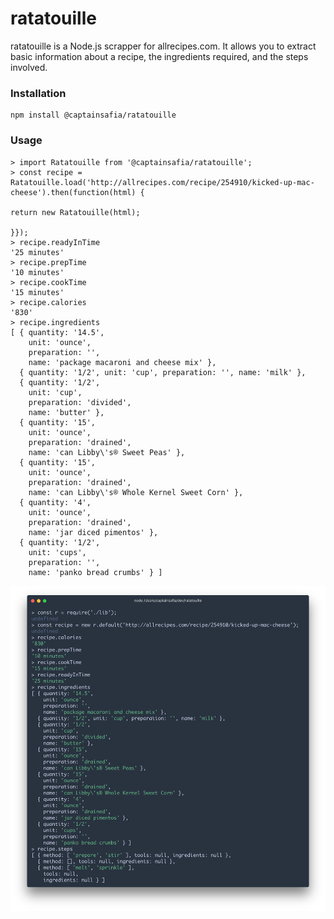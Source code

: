 # ratatouille

ratatouille is a Node.js scrapper for allrecipes.com. It allows you to
extract basic information about a recipe, the ingredients required, and
the steps involved.

### Installation

```
npm install @captainsafia/ratatouille
```

### Usage

```
> import Ratatouille from '@captainsafia/ratatouille';
> const recipe = Ratatouille.load('http://allrecipes.com/recipe/254910/kicked-up-mac-cheese').then(function(html) {
                                                                                                                  return new Ratatouille(html);
                                                                                                            }});
> recipe.readyInTime
'25 minutes'
> recipe.prepTime
'10 minutes'
> recipe.cookTime
'15 minutes'
> recipe.calories
'830'
> recipe.ingredients
[ { quantity: '14.5',
    unit: 'ounce',
    preparation: '',
    name: 'package macaroni and cheese mix' },
  { quantity: '1/2', unit: 'cup', preparation: '', name: 'milk' },
  { quantity: '1/2',
    unit: 'cup',
    preparation: 'divided',
    name: 'butter' },
  { quantity: '15',
    unit: 'ounce',
    preparation: 'drained',
    name: 'can Libby\'s® Sweet Peas' },
  { quantity: '15',
    unit: 'ounce',
    preparation: 'drained',
    name: 'can Libby\'s® Whole Kernel Sweet Corn' },
  { quantity: '4',
    unit: 'ounce',
    preparation: 'drained',
    name: 'jar diced pimentos' },
  { quantity: '1/2',
    unit: 'cups',
    preparation: '',
    name: 'panko bread crumbs' } ]
```

![Ratatouille Demo](ratatouille-demo.png)
